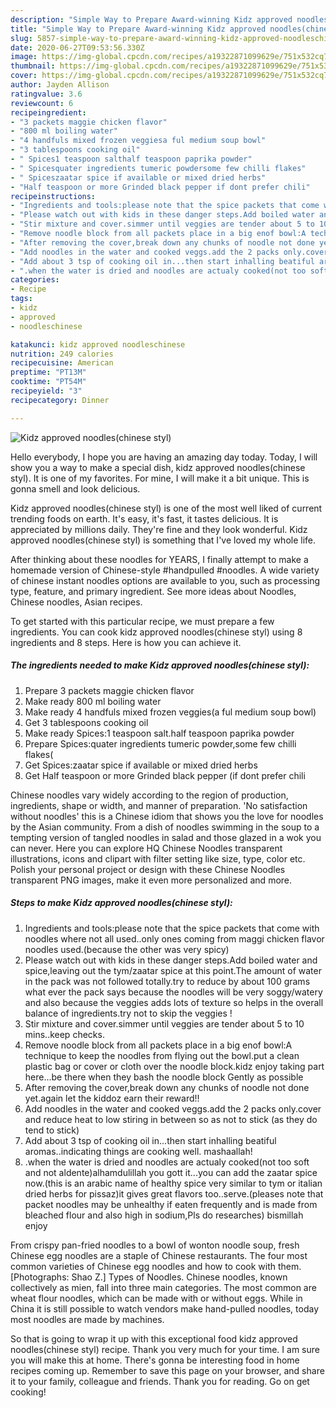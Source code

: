 ```yaml
---
description: "Simple Way to Prepare Award-winning Kidz approved noodles(chinese styl)"
title: "Simple Way to Prepare Award-winning Kidz approved noodles(chinese styl)"
slug: 5857-simple-way-to-prepare-award-winning-kidz-approved-noodleschinese-styl
date: 2020-06-27T09:53:56.330Z
image: https://img-global.cpcdn.com/recipes/a19322871099629e/751x532cq70/kidz-approved-noodleschinese-styl-recipe-main-photo.jpg
thumbnail: https://img-global.cpcdn.com/recipes/a19322871099629e/751x532cq70/kidz-approved-noodleschinese-styl-recipe-main-photo.jpg
cover: https://img-global.cpcdn.com/recipes/a19322871099629e/751x532cq70/kidz-approved-noodleschinese-styl-recipe-main-photo.jpg
author: Jayden Allison
ratingvalue: 3.6
reviewcount: 6
recipeingredient:
- "3 packets maggie chicken flavor"
- "800 ml boiling water"
- "4 handfuls mixed frozen veggiesa ful medium soup bowl"
- "3 tablespoons cooking oil"
- " Spices1 teaspoon salthalf teaspoon paprika powder"
- " Spicesquater ingredients tumeric powdersome few chilli flakes"
- " Spiceszaatar spice if available or mixed dried herbs"
- "Half teaspoon or more Grinded black pepper if dont prefer chili"
recipeinstructions:
- "Ingredients and tools:please note that the spice packets that come with noodles where not all used..only ones coming from maggi chicken flavor noodles used.(because the other was very spicy)"
- "Please watch out with kids in these danger steps.Add boiled water and spice,leaving out the tym/zaatar spice at this point.The amount of water in the pack was not followed totally.try to reduce by about 100 grams what ever the pack says because the noodles will be very soggy/watery and also because the veggies adds lots of texture so helps in the overall balance of ingredients.try not to skip the veggies !"
- "Stir mixture and cover.simmer until veggies are tender about 5 to 10 mins..keep checks."
- "Remove noodle block from all packets place in a big enof bowl:A technique to keep the noodles from flying out the bowl.put a clean plastic bag or cover or cloth over the noodle block.kidz enjoy taking part here...be there when they bash the noodle block Gently as possible"
- "After removing the cover,break down any chunks of noodle not done yet.again let the kiddoz earn their reward!!"
- "Add noodles in the water and cooked veggs.add the 2 packs only.cover and reduce heat to low stiring in between so as not to stick (as they do tend to stick)"
- "Add about 3 tsp of cooking oil in...then start inhalling beatiful aromas..indicating things are cooking well. mashaallah!"
- ".when the water is dried and noodles are actualy cooked(not too soft and not aldente)alhamdulillah you gott it...you can add the zaatar spice now.(this is an arabic name of healthy spice very similar to tym or italian dried herbs for pissaz)it gives great flavors too..serve.(pleases note that packet noodles may be unhealthy if eaten frequently and is made from bleached flour and also high in sodium,Pls do researches) bismillah enjoy"
categories:
- Recipe
tags:
- kidz
- approved
- noodleschinese

katakunci: kidz approved noodleschinese 
nutrition: 249 calories
recipecuisine: American
preptime: "PT13M"
cooktime: "PT54M"
recipeyield: "3"
recipecategory: Dinner

---
```



![Kidz approved noodles(chinese styl)](https://img-global.cpcdn.com/recipes/a19322871099629e/751x532cq70/kidz-approved-noodleschinese-styl-recipe-main-photo.jpg)

Hello everybody, I hope you are having an amazing day today. Today, I will show you a way to make a special dish, kidz approved noodles(chinese styl). It is one of my favorites. For mine, I will make it a bit unique. This is gonna smell and look delicious.

Kidz approved noodles(chinese styl) is one of the most well liked of current trending foods on earth. It's easy, it's fast, it tastes delicious. It is appreciated by millions daily. They're fine and they look wonderful. Kidz approved noodles(chinese styl) is something that I've loved my whole life.

After thinking about these noodles for YEARS, I finally attempt to make a homemade version of Chinese-style #handpulled #noodles. A wide variety of chinese instant noodles options are available to you, such as processing type, feature, and primary ingredient. See more ideas about Noodles, Chinese noodles, Asian recipes.


To get started with this particular recipe, we must prepare a few ingredients. You can cook kidz approved noodles(chinese styl) using 8 ingredients and 8 steps. Here is how you can achieve it.

<!--inarticleads1-->

##### The ingredients needed to make Kidz approved noodles(chinese styl):

1. Prepare 3 packets maggie chicken flavor
1. Make ready 800 ml boiling water
1. Make ready 4 handfuls mixed frozen veggies(a ful medium soup bowl)
1. Get 3 tablespoons cooking oil
1. Make ready  Spices:1 teaspoon salt.half teaspoon paprika powder
1. Prepare  Spices:quater ingredients tumeric powder,some few chilli flakes(
1. Get  Spices:zaatar spice if available or mixed dried herbs
1. Get Half teaspoon or more Grinded black pepper (if dont prefer chili


Chinese noodles vary widely according to the region of production, ingredients, shape or width, and manner of preparation. &#39;No satisfaction without noodles&#39; this is a Chinese idiom that shows you the love for noodles by the Asian community. From a dish of noodles swimming in the soup to a tempting version of tangled noodles in salad and those glazed in a wok you can never. Here you can explore HQ Chinese Noodles transparent illustrations, icons and clipart with filter setting like size, type, color etc. Polish your personal project or design with these Chinese Noodles transparent PNG images, make it even more personalized and more. 

<!--inarticleads2-->

##### Steps to make Kidz approved noodles(chinese styl):

1. Ingredients and tools:please note that the spice packets that come with noodles where not all used..only ones coming from maggi chicken flavor noodles used.(because the other was very spicy)
1. Please watch out with kids in these danger steps.Add boiled water and spice,leaving out the tym/zaatar spice at this point.The amount of water in the pack was not followed totally.try to reduce by about 100 grams what ever the pack says because the noodles will be very soggy/watery and also because the veggies adds lots of texture so helps in the overall balance of ingredients.try not to skip the veggies !
1. Stir mixture and cover.simmer until veggies are tender about 5 to 10 mins..keep checks.
1. Remove noodle block from all packets place in a big enof bowl:A technique to keep the noodles from flying out the bowl.put a clean plastic bag or cover or cloth over the noodle block.kidz enjoy taking part here...be there when they bash the noodle block Gently as possible
1. After removing the cover,break down any chunks of noodle not done yet.again let the kiddoz earn their reward!!
1. Add noodles in the water and cooked veggs.add the 2 packs only.cover and reduce heat to low stiring in between so as not to stick (as they do tend to stick)
1. Add about 3 tsp of cooking oil in...then start inhalling beatiful aromas..indicating things are cooking well. mashaallah!
1. .when the water is dried and noodles are actualy cooked(not too soft and not aldente)alhamdulillah you gott it...you can add the zaatar spice now.(this is an arabic name of healthy spice very similar to tym or italian dried herbs for pissaz)it gives great flavors too..serve.(pleases note that packet noodles may be unhealthy if eaten frequently and is made from bleached flour and also high in sodium,Pls do researches) bismillah enjoy


From crispy pan-fried noodles to a bowl of wonton noodle soup, fresh Chinese egg noodles are a staple of Chinese restaurants. The four most common varieties of Chinese egg noodles and how to cook with them.[Photographs: Shao Z.] Types of Noodles. Chinese noodles, known collectively as mien, fall into three main categories. The most common are wheat flour noodles, which can be made with or without eggs. While in China it is still possible to watch vendors make hand-pulled noodles, today most noodles are made by machines. 

So that is going to wrap it up with this exceptional food kidz approved noodles(chinese styl) recipe. Thank you very much for your time. I am sure you will make this at home. There's gonna be interesting food in home recipes coming up. Remember to save this page on your browser, and share it to your family, colleague and friends. Thank you for reading. Go on get cooking!
